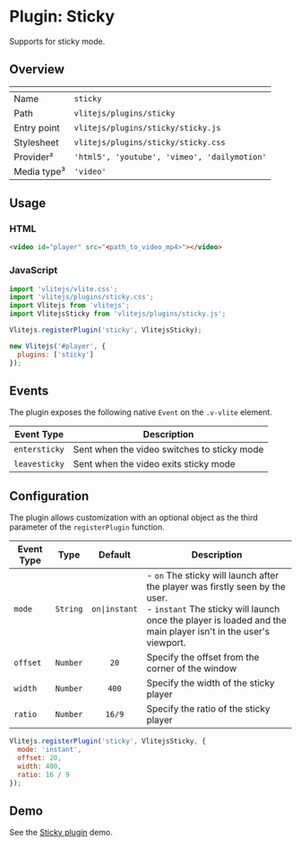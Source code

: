 # Plugin: Sticky

Supports for sticky mode.

## Overview

| <!-- -->         | <!-- -->                                     |
| ---------------- | -------------------------------------------- |
| Name             | `sticky`                                     |
| Path             | `vlitejs/plugins/sticky`                     |
| Entry point      | `vlitejs/plugins/sticky/sticky.js`           |
| Stylesheet       | `vlitejs/plugins/sticky/sticky.css`          |
| Provider&sup2;   | `'html5', 'youtube', 'vimeo', 'dailymotion'` |
| Media type&sup3; | `'video'`                                    |

## Usage

### HTML

```html
<video id="player" src="<path_to_video_mp4>"></video>
```

### JavaScript

```js
import 'vlitejs/vlite.css';
import 'vlitejs/plugins/sticky.css';
import Vlitejs from 'vlitejs';
import VlitejsSticky from 'vlitejs/plugins/sticky.js';

Vlitejs.registerPlugin('sticky', VlitejsSticky);

new Vlitejs('#player', {
  plugins: ['sticky']
});
```

## Events

The plugin exposes the following native `Event` on the `.v-vlite` element.

| Event Type    | Description                                 |
| ------------- | ------------------------------------------- |
| `entersticky` | Sent when the video switches to sticky mode |
| `leavesticky` | Sent when the video exits sticky mode       |

## Configuration

The plugin allows customization with an optional object as the third parameter of the `registerPlugin` function.

| Event Type |   Type   |    Default    | Description                                                                                                                                                                                    |
| ---------- | :------: | :-----------: | ---------------------------------------------------------------------------------------------------------------------------------------------------------------------------------------------- |
| `mode`     | `String` | `on\|instant` | - `on` The sticky will launch after the player was firstly seen by the user.<br>- `instant` The sticky will launch once the player is loaded and the main player isn't in the user's viewport. |
| `offset`   | `Number` |     `20`      | Specify the offset from the corner of the window                                                                                                                                               |
| `width`    | `Number` |     `400`     | Specify the width of the sticky player                                                                                                                                                         |
| `ratio`    | `Number` |    `16/9`     | Specify the ratio of the sticky player                                                                                                                                                         |

```js
Vlitejs.registerPlugin('sticky', VlitejsSticky, {
  mode: 'instant',
  offset: 20,
  width: 400,
  ratio: 16 / 9
});
```

## Demo

See the [Sticky plugin](https://glitch.com/edit/#!/vlitejs-html5-video-sticky?previewSize=50&attributionHidden=false&sidebarCollapsed=false&path=index.html&previewFirst=false) demo.
